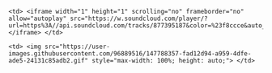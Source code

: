 <html>

<head>
<title> 20211231 </title>
</head>

<body>


    <td> <iframe width="1" height="1" scrolling="no" frameborder="no" allow="autoplay" src="https://w.soundcloud.com/player/?url=https%3A//api.soundcloud.com/tracks/877395187&color=%23f8ccce&auto_play=true&hide_related=false&show_comments=true&show_user=true&show_reposts=false&show_teaser=true"></iframe> </td>
    
    <td> <img src="https://user-images.githubusercontent.com/96889516/147788357-fad12d94-a959-4dfe-ade5-24131c85adb2.gif" style="max-width: 100%; height: auto;"> </td>
    
</body>

</html>
